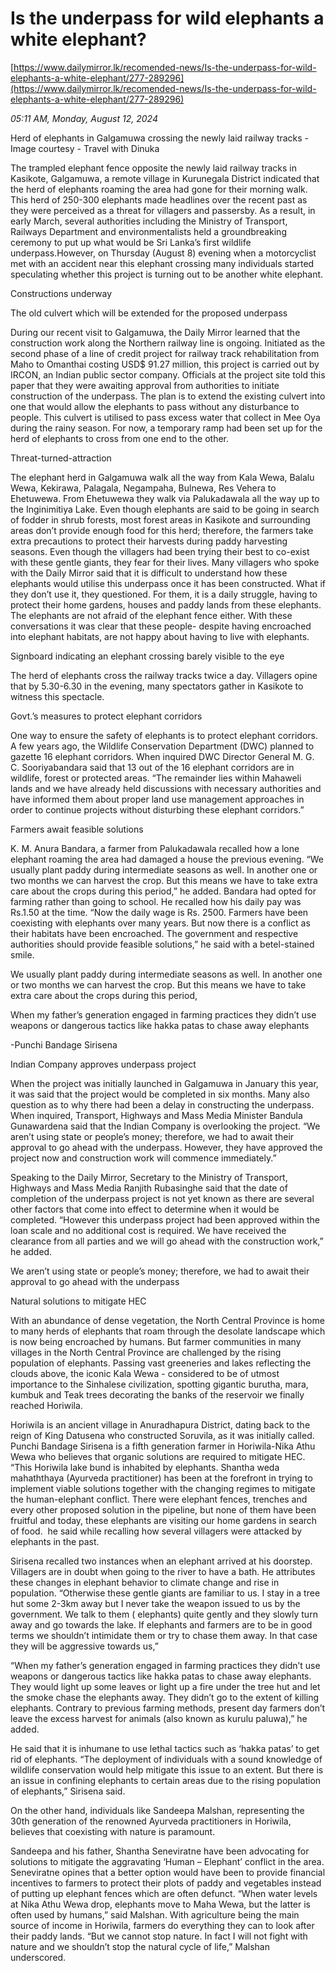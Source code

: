 # Is the underpass for  wild elephants a  white elephant?

[https://www.dailymirror.lk/recomended-news/Is-the-underpass-for-wild-elephants-a-white-elephant/277-289296](https://www.dailymirror.lk/recomended-news/Is-the-underpass-for-wild-elephants-a-white-elephant/277-289296)

*05:11 AM, Monday, August 12, 2024*

Herd of elephants in Galgamuwa crossing the newly laid railway tracks - Image courtesy - Travel with Dinuka

The trampled elephant fence opposite the newly laid railway tracks in Kasikote, Galgamuwa, a remote village in Kurunegala District indicated that the herd of elephants roaming the area had gone for their morning walk. This herd of 250-300 elephants made headlines over the recent past as they were perceived as a threat for villagers and passersby. As a result, in early March, several authorities including the Ministry of Transport, Railways Department and environmentalists held a groundbreaking ceremony to put up what would be Sri Lanka’s first wildlife underpass.However, on Thursday (August 8) evening when a motorcyclist met with an accident near this elephant crossing many individuals started speculating whether this project is turning out to be another white elephant.

Constructions underway

The old culvert which will be extended for the proposed underpass

During our recent visit to Galgamuwa, the Daily Mirror learned that the construction work along the Northern railway line is ongoing. Initiated as the second phase of a line of credit project for railway track rehabilitation from Maho to Omanthai costing USD$ 91.27 million, this project is carried out by IRCON, an Indian public sector company. Officials at the project site told this paper that they were awaiting approval from authorities to initiate construction of the underpass. The plan is to extend the existing culvert into one that would allow the elephants to pass without any disturbance to people. This culvert is utilised to pass excess water that collect in Mee Oya during the rainy season. For now, a temporary ramp had been set up for the herd of elephants to cross from one end to the other.

Threat-turned-attraction

The elephant herd in Galgamuwa walk all the way from Kala Wewa, Balalu Wewa, Kekirawa, Palagala, Negampaha, Bulnewa, Res Vehera to Ehetuwewa. From Ehetuwewa they walk via Palukadawala all the way up to the Inginimitiya Lake. Even though elephants are said to be going in search of fodder in shrub forests, most forest areas in Kasikote and surrounding areas don’t provide enough food for this herd; therefore, the farmers take extra precautions to protect their harvests during paddy harvesting seasons. Even though the villagers had been trying their best to co-exist with these gentle giants, they fear for their lives. Many villagers who spoke with the Daily Mirror said that it is difficult to understand how these elephants would utilise this underpass once it has been constructed. What if they don’t use it, they questioned. For them, it is a daily struggle, having to protect their home gardens, houses and paddy lands from these elephants. The elephants are not afraid of the elephant fence either. With these conversations it was clear that these people- despite having encroached into elephant habitats, are not happy about having to live with elephants.

Signboard indicating an elephant crossing barely visible to the eye

The herd of elephants cross the railway tracks twice a day. Villagers opine that by 5.30-6.30 in the evening, many spectators gather in Kasikote to witness this spectacle.

Govt.’s measures to protect elephant corridors

One way to ensure the safety of elephants is to protect elephant corridors. A few years ago, the Wildlife Conservation Department (DWC) planned to gazette 16 elephant corridors. When inquired DWC Director General M. G. C. Sooriyabandara said that 13 out of the 16 elephant corridors are in wildlife, forest or protected areas. “The remainder lies within Mahaweli lands and we have already held discussions with necessary authorities and have informed them about proper land use management approaches in order to continue projects without disturbing these elephant corridors.”

Farmers await feasible solutions

K. M. Anura Bandara, a farmer from Palukadawala recalled how a lone elephant roaming the area had damaged a house the previous evening. “We usually plant paddy during intermediate seasons as well. In another one or two months we can harvest the crop. But this means we have to take extra care about the crops during this period,” he added. Bandara had opted for farming rather than going to school. He recalled how his daily pay was Rs.1.50 at the time. “Now the daily wage is Rs. 2500. Farmers have been coexisting with elephants over many years. But now there is a conflict as their habitats have been encroached. The government and respective authorities should provide feasible solutions,” he said with a betel-stained smile.

We usually plant paddy during intermediate seasons as well. In another one or two months we can harvest the crop. But this means we have to take extra care about the crops during this period,

When my father’s generation engaged in farming practices they didn’t use weapons or dangerous tactics like hakka patas to chase away elephants

-Punchi Bandage Sirisena

Indian Company approves underpass project

When the project was initially launched in Galgamuwa in January this year, it was said that the project would be completed in six months. Many also question as to why there had been a delay in constructing the underpass. When inquired, Transport, Highways and Mass Media Minister Bandula Gunawardena said that the Indian Company is overlooking the project. “We aren’t using state or people’s money; therefore, we had to await their approval to go ahead with the underpass. However, they have approved the project now and construction work will commence immediately.”

Speaking to the Daily Mirror, Secretary to the Ministry of Transport, Highways and Mass Media Ranjith Rubasinghe said that the date of completion of the underpass project is not yet known as there are several other factors that come into effect to determine when it would be completed. “However this underpass project had been approved within the loan scale and no additional cost is required. We have received the clearance from all parties and we will go ahead with the construction work,” he added.

We aren’t using state or people’s money; therefore, we had to await their approval to go ahead with the underpass

Natural solutions to mitigate HEC

With an abundance of dense vegetation, the North Central Province is home to many herds of elephants that roam through the desolate landscape which is now being encroached by humans. But farmer communities in many villages in the North Central Province are challenged by the rising population of elephants. Passing vast greeneries and lakes reflecting the clouds above, the iconic Kala Wewa - considered to be of utmost importance to the Sinhalese civilization, spotting gigantic burutha, mara, kumbuk and Teak trees decorating the banks of the reservoir we finally reached Horiwila.

Horiwila is an ancient village in Anuradhapura District, dating back to the reign of King Datusena who constructed Soruvila, as it was initially called. Punchi Bandage Sirisena is a fifth generation farmer in Horiwila-Nika Athu Wewa who believes that organic solutions are required to mitigate HEC. “This Horiwila lake bund is inhabited by elephants. Shantha weda mahaththaya (Ayurveda practitioner) has been at the forefront in trying to implement viable solutions together with the changing regimes to mitigate the human-elephant conflict. There were elephant fences, trenches and every other proposed solution in the pipeline, but none of them have been fruitful and today, these elephants are visiting our home gardens in search of food.  he said while recalling how several villagers were attacked by elephants in the past.

Sirisena recalled two instances when an elephant arrived at his doorstep. Villagers are in doubt when going to the river to have a bath. He attributes these changes in elephant behavior to climate change and rise in population. “Otherwise these gentle giants are familiar to us. I stay in a tree hut some 2-3km away but I never take the weapon issued to us by the government. We talk to them ( elephants) quite gently and they slowly turn away and go towards the lake. If elephants and farmers are to be in good terms we shouldn’t intimidate them or try to chase them away. In that case they will be aggressive towards us,”

“When my father’s generation engaged in farming practices they didn’t use weapons or dangerous tactics like hakka patas to chase away elephants. They would light up some leaves or light up a fire under the tree hut and let the smoke chase the elephants away. They didn’t go to the extent of killing elephants. Contrary to previous farming methods, present day farmers don’t leave the excess harvest for animals (also known as kurulu paluwa),” he added.

He said that it is inhumane to use lethal tactics such as ‘hakka patas’ to get rid of elephants. “The deployment of individuals with a sound knowledge of wildlife conservation would help mitigate this issue to an extent. But there is an issue in confining elephants to certain areas due to the rising population of elephants,” Sirisena said.

On the other hand, individuals like Sandeepa Malshan, representing the 30th generation of the renowned Ayurveda practitioners in Horiwila, believes that coexisting with nature is paramount.

Sandeepa and his father, Shantha Seneviratne have been advocating for solutions to mitigate the aggravating ‘Human – Elephant’ conflict in the area. Seneviratne opines that a better option would have been to provide financial incentives to farmers to protect their plots of paddy and vegetables instead of putting up elephant fences which are often defunct. “When water levels at Nika Athu Wewa drop, elephants move to Maha Wewa, but the latter is often used by humans,” said Malshan. With agriculture being the main source of income in Horiwila, farmers do everything they can to look after their paddy lands. “But we cannot stop nature. In fact I will not fight with nature and we shouldn’t stop the natural cycle of life,” Malshan underscored.

